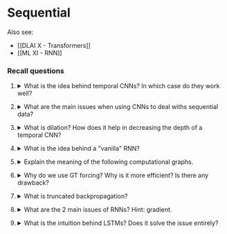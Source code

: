 # Sequential

Also see:
- [[DLAI X - Transformers]]
- [[ML XI - RNN]]

### Recall questions

1. <details markdown=1><summary markdown="span"> What is the idea behind temporal CNNs? In which case do they work well? </summary>
    
    \
    The idea is to use ==CNNs to model sequences==.
    ![](seq1.png)

	Temporal CNNs have been shown to ==work great with small datasets==.

</details>

2. <details markdown=1><summary markdown="span"> What are the main issues when using CNNs to deal withs sequential data?</summary>
    
    \
    Main issues:
    - ==fixed kernel size==, e.g. number of input frames used ![](seq2.png)
    - can ==only choose one output from a single list of options==  ![](seq3.png)

</details>


3. <details markdown=1><summary markdown="span"> What is dilation? How does it help in decreasing the depth of a temporal CNN?</summary>
    
    \
    The idea behind dilation is somewhat ==similar to the use of stride==. To make the receptive field of the network bigger, a number of output at each subsequent layer is skipped, ==assuming neighbouring outputs already contain the needed information==.
    This makes the ==depth of the network logarithmic==.
    ![](seq4.png)

</details>

4. <details markdown=1><summary markdown="span"> What is the idea behind a "vanilla" RNN? </summary>
    
    \
    The "basic" RNN can be represented by the following formula:

	![](seq5.png)

</details>

5. <details markdown=1><summary markdown="span"> Explain the meaning of the following computational graphs. </summary>
    
    \
    What happens to the loss here?
	![](seq6.png)

	And here?
	![](seq7.png)

	What are two possible choices for output we do not have yet?
	![](seq8.png)

	Either 0 or next prediction in an ==autoregressive model==.

	What if we want to ==understand the context== before making a prediction?
	![](seq9.png)

</details>

6. <details markdown=1><summary markdown="span">  Why do we use GT forcing? Why is it more efficient? Is there any drawback?  </summary>
    
    \
	GT forcing is in generally ==more efficient==: the error is predicted for only a character, thus we get a =="stronger" response during backpropagation==. At test time, instead, we consider the whole sequence. \
	Luckily, ==we do not have to worry about exposure bias==, i.e. this change of method between training and testing does not negatively affect the model.
	
</details>


7. <details markdown=1><summary markdown="span"> What is truncated backpropagation?  </summary>
    
    \
	It's a variant of backpropagation for sequential models in which ==we only backpropagate for a small number of steps==.

	![](seq10.png)

</details>


8. <details markdown=1><summary markdown="span"> What are the 2 main issues of RNNs? Hint: gradient. </summary>
    
    \
	The main issue of RNNs is ==vanishing gradient==, as shown here ![](seq11.png).

	Furthermore, even if we do not use a non-linear activation such as the tanh, we still risk having either ==exploding== gradient or vanishing gradients!

	![](seq12.png)

</details>


9. <details markdown=1><summary markdown="span"> What is the intuition behind LSTMs? Does it solve the issue entirely? </summary>
    
    \
	In LSTM we ==save the state of the cell== through a number of gates, as shown here. 

	![](seq13.png)

	Intuitively, this allows for ==an "unobstructed path for the gradient to backpropagate through==, which mitigates the issues present in RNNs - although it ==does not solve them entirely==.

</details>
